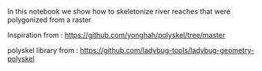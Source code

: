 In this notebook we show how to skeletonize river reaches that were polygonized from a raster

Inspiration from : https://github.com/yonghah/polyskel/tree/master

polyskel library from : https://github.com/ladybug-tools/ladybug-geometry-polyskel